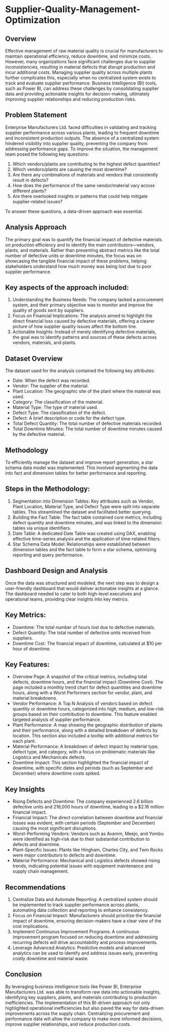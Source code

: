 # Supplier-Quality-Management-Optimization

## Overview
Effective management of raw material quality is crucial for manufacturers to maintain operational efficiency, reduce downtime, and minimize costs. However, many organizations face significant challenges due to supplier inconsistencies, resulting in material defects that disrupt production and incur additional costs. Managing supplier quality across multiple plants further complicates this, especially when no centralized system exists to track and evaluate supplier performance. Business Intelligence (BI) tools, such as Power BI, can address these challenges by consolidating supplier data and providing actionable insights for decision-making, ultimately improving supplier relationships and reducing production risks.

## Problem Statement
Enterprise Manufacturers Ltd. faced difficulties in validating and tracking supplier performance across various plants, leading to frequent downtime and inconsistent production outputs. The absence of a centralized system hindered visibility into supplier quality, preventing the company from addressing performance gaps. To improve the situation, the management team posed the following key questions:

1. Which vendors/plants are contributing to the highest defect quantities?
2. Which vendors/plants are causing the most downtime?
3. Are there any combinations of materials and vendors that consistently result in defects?
4. How does the performance of the same vendor/material vary across different plants?
5. Are there overlooked insights or patterns that could help mitigate supplier-related issues?

To answer these questions, a data-driven approach was essential.

## Analysis Approach
The primary goal was to quantify the financial impact of defective materials on production efficiency and to identify the main contributors—vendors, plants, and materials. Rather than presenting abstract metrics like the total number of defective units or downtime minutes, the focus was on showcasing the tangible financial impact of these problems, helping stakeholders understand how much money was being lost due to poor supplier performance.

## Key aspects of the approach included:
1. Understanding the Business Needs: The company lacked a procurement system, and their primary objective was to monitor and improve the quality of goods sent by suppliers.
2. Focus on Financial Implications: The analysis aimed to highlight the direct financial loss caused by defective materials, offering a clearer picture of how supplier quality issues affect the bottom line.
3. Actionable Insights: Instead of merely identifying defective materials, the goal was to identify patterns and sources of these defects across vendors, materials, and plants.

## Dataset Overview
The dataset used for the analysis contained the following key attributes:
- Date: When the defect was recorded.
- Vendor: The supplier of the material.
- Plant Location: The geographic site of the plant where the material was used.
- Category: The classification of the material.
- Material Type: The type of material used.
- Defect Type: The classification of the defect.
- Defect: A brief description or code for the defect type.
- Total Defect Quantity: The total number of defective materials recorded.
- Total Downtime Minutes: The total number of downtime minutes caused by the defective material.

## Methodology
To efficiently manage the dataset and improve report generation, a star schema data model was implemented. This involved segmenting the data into fact and dimension tables for better performance and reporting.

## Steps in the Methodology:
1. Segmentation into Dimension Tables: Key attributes such as Vendor, Plant Location, Material Type, and Defect Type were split into separate tables. This streamlined the dataset and facilitated better querying.
2. Building the Fact Table: The fact table contained core metrics, including defect quantity and downtime minutes, and was linked to the dimension tables via unique identifiers.
3. Date Table: A dedicated Date Table was created using DAX, enabling effective time-series analysis and the application of time-related filters.
4. Star Schema Data Model: Relationships were established between dimension tables and the fact table to form a star schema, optimizing reporting and query performance.

## Dashboard Design and Analysis
Once the data was structured and modeled, the next step was to design a user-friendly dashboard that would deliver actionable insights at a glance. The dashboard needed to cater to both high-level executives and operational teams, providing clear insights into key metrics.

## Key Metrics:
- Downtime: The total number of hours lost due to defective materials.
- Defect Quantity: The total number of defective units received from suppliers.
- Downtime Cost: The financial impact of downtime, calculated at $10 per hour of downtime.

## Key Features:
- Overview Page: A snapshot of the critical metrics, including total defects, downtime hours, and the financial impact (Downtime Cost). The page included a monthly trend chart for defect quantities and downtime hours, along with a Worst Performers section for vendor, plant, and material breakdowns.
- Vendor Performance: A Top N Analysis of vendors based on defect quantity or downtime hours, categorized into high, medium, and low-risk groups based on their contribution to downtime. This feature enabled targeted analysis of supplier performance.
- Plant Performance: A map showing the geographic distribution of plants and their performance, along with a detailed breakdown of defects by location. This section also included a tooltip with additional metrics for each plant.
- Material Performance: A breakdown of defect impact by material type, defect type, and category, with a focus on problematic materials like Logistics and Mechanicals defects.
- Downtime Impact: This section highlighted the financial impact of downtime, with specific dates and periods (such as September and December) where downtime costs spiked.

## Key Insights
- Rising Defects and Downtime: The company experienced 2.6 billion defective units and 216,000 hours of downtime, leading to a $2.16 million financial impact.
- Financial Impact: The direct correlation between downtime and financial losses was evident, with certain periods (September and December) causing the most significant disruptions.
- Worst-Performing Vendors: Vendors such as Avamm, Meejo, and Yombu were identified as high-risk due to their substantial contribution to defects and downtime.
- Plant-Specific Issues: Plants like Hingham, Charles City, and Twin Rocks were major contributors to defects and downtime.
- Material Performance: Mechanical and Logistics defects showed rising trends, indicating potential issues with equipment maintenance and supply chain management.

## Recommendations
1. Centralize Data and Automate Reporting: A centralized system should be implemented to track supplier performance across plants, automating data collection and reporting to enhance consistency.
2. Focus on Financial Impact: Manufacturers should prioritize the financial impact of downtime, ensuring decision-makers have a clear view of the cost implications.
3. Implement Continuous Improvement Programs: A continuous improvement program focused on reducing downtime and addressing recurring defects will drive accountability and process improvements.
4. Leverage Advanced Analytics: Predictive models and advanced analytics can be used to identify and address issues early, preventing costly downtime and material waste.

## Conclusion
By leveraging business intelligence tools like Power BI, Enterprise Manufacturers Ltd. was able to transform raw data into actionable insights, identifying key suppliers, plants, and materials contributing to production inefficiencies. The implementation of this BI-driven approach not only highlighted operational inefficiencies but also paved the way for data-driven improvements across the supply chain. Centralizing procurement and performance data will allow the company to make more informed decisions, improve supplier relationships, and reduce production costs.
